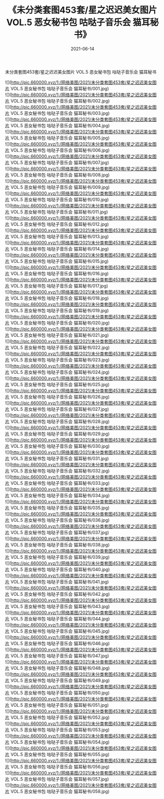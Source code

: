 ﻿---
layout: post
title:  《未分类套图453套/星之迟迟美女图片 VOL.5 恶女秘书包 咕哒子音乐会 猫耳秘书》
date:   2021-06-14
img: http://pic.660000.xyz/1:/网络美图/2021/未分类套图453套/星之迟迟美女图片 VOL.5 恶女秘书包 咕哒子音乐会 猫耳秘书/000.jpg
categories: [美女, 清纯, 唯美]
---

未分类套图453套/星之迟迟美女图片 VOL.5 恶女秘书包 咕哒子音乐会 猫耳秘书

 ![](http://pic.660000.xyz/1:/网络美图/2021/未分类套图453套/星之迟迟美女图片 VOL.5 恶女秘书包 咕哒子音乐会 猫耳秘书/001.jpg) <br>![](http://pic.660000.xyz/1:/网络美图/2021/未分类套图453套/星之迟迟美女图片 VOL.5 恶女秘书包 咕哒子音乐会 猫耳秘书/002.jpg) <br>![](http://pic.660000.xyz/1:/网络美图/2021/未分类套图453套/星之迟迟美女图片 VOL.5 恶女秘书包 咕哒子音乐会 猫耳秘书/003.jpg) <br>![](http://pic.660000.xyz/1:/网络美图/2021/未分类套图453套/星之迟迟美女图片 VOL.5 恶女秘书包 咕哒子音乐会 猫耳秘书/004.jpg) <br>![](http://pic.660000.xyz/1:/网络美图/2021/未分类套图453套/星之迟迟美女图片 VOL.5 恶女秘书包 咕哒子音乐会 猫耳秘书/005.jpg) <br>![](http://pic.660000.xyz/1:/网络美图/2021/未分类套图453套/星之迟迟美女图片 VOL.5 恶女秘书包 咕哒子音乐会 猫耳秘书/006.jpg) <br>![](http://pic.660000.xyz/1:/网络美图/2021/未分类套图453套/星之迟迟美女图片 VOL.5 恶女秘书包 咕哒子音乐会 猫耳秘书/007.jpg) <br>![](http://pic.660000.xyz/1:/网络美图/2021/未分类套图453套/星之迟迟美女图片 VOL.5 恶女秘书包 咕哒子音乐会 猫耳秘书/008.jpg) <br>![](http://pic.660000.xyz/1:/网络美图/2021/未分类套图453套/星之迟迟美女图片 VOL.5 恶女秘书包 咕哒子音乐会 猫耳秘书/009.jpg) <br>![](http://pic.660000.xyz/1:/网络美图/2021/未分类套图453套/星之迟迟美女图片 VOL.5 恶女秘书包 咕哒子音乐会 猫耳秘书/010.jpg) <br>![](http://pic.660000.xyz/1:/网络美图/2021/未分类套图453套/星之迟迟美女图片 VOL.5 恶女秘书包 咕哒子音乐会 猫耳秘书/011.jpg) <br>![](http://pic.660000.xyz/1:/网络美图/2021/未分类套图453套/星之迟迟美女图片 VOL.5 恶女秘书包 咕哒子音乐会 猫耳秘书/012.jpg) <br>![](http://pic.660000.xyz/1:/网络美图/2021/未分类套图453套/星之迟迟美女图片 VOL.5 恶女秘书包 咕哒子音乐会 猫耳秘书/013.jpg) <br>![](http://pic.660000.xyz/1:/网络美图/2021/未分类套图453套/星之迟迟美女图片 VOL.5 恶女秘书包 咕哒子音乐会 猫耳秘书/014.jpg) <br>![](http://pic.660000.xyz/1:/网络美图/2021/未分类套图453套/星之迟迟美女图片 VOL.5 恶女秘书包 咕哒子音乐会 猫耳秘书/015.jpg) <br>![](http://pic.660000.xyz/1:/网络美图/2021/未分类套图453套/星之迟迟美女图片 VOL.5 恶女秘书包 咕哒子音乐会 猫耳秘书/016.jpg) <br>![](http://pic.660000.xyz/1:/网络美图/2021/未分类套图453套/星之迟迟美女图片 VOL.5 恶女秘书包 咕哒子音乐会 猫耳秘书/017.jpg) <br>![](http://pic.660000.xyz/1:/网络美图/2021/未分类套图453套/星之迟迟美女图片 VOL.5 恶女秘书包 咕哒子音乐会 猫耳秘书/018.jpg) <br>![](http://pic.660000.xyz/1:/网络美图/2021/未分类套图453套/星之迟迟美女图片 VOL.5 恶女秘书包 咕哒子音乐会 猫耳秘书/019.jpg) <br>![](http://pic.660000.xyz/1:/网络美图/2021/未分类套图453套/星之迟迟美女图片 VOL.5 恶女秘书包 咕哒子音乐会 猫耳秘书/020.jpg) <br>![](http://pic.660000.xyz/1:/网络美图/2021/未分类套图453套/星之迟迟美女图片 VOL.5 恶女秘书包 咕哒子音乐会 猫耳秘书/021.jpg) <br>![](http://pic.660000.xyz/1:/网络美图/2021/未分类套图453套/星之迟迟美女图片 VOL.5 恶女秘书包 咕哒子音乐会 猫耳秘书/022.jpg) <br>![](http://pic.660000.xyz/1:/网络美图/2021/未分类套图453套/星之迟迟美女图片 VOL.5 恶女秘书包 咕哒子音乐会 猫耳秘书/023.jpg) <br>![](http://pic.660000.xyz/1:/网络美图/2021/未分类套图453套/星之迟迟美女图片 VOL.5 恶女秘书包 咕哒子音乐会 猫耳秘书/024.jpg) <br>![](http://pic.660000.xyz/1:/网络美图/2021/未分类套图453套/星之迟迟美女图片 VOL.5 恶女秘书包 咕哒子音乐会 猫耳秘书/025.jpg) <br>![](http://pic.660000.xyz/1:/网络美图/2021/未分类套图453套/星之迟迟美女图片 VOL.5 恶女秘书包 咕哒子音乐会 猫耳秘书/026.jpg) <br>![](http://pic.660000.xyz/1:/网络美图/2021/未分类套图453套/星之迟迟美女图片 VOL.5 恶女秘书包 咕哒子音乐会 猫耳秘书/027.jpg) <br>![](http://pic.660000.xyz/1:/网络美图/2021/未分类套图453套/星之迟迟美女图片 VOL.5 恶女秘书包 咕哒子音乐会 猫耳秘书/028.jpg) <br>![](http://pic.660000.xyz/1:/网络美图/2021/未分类套图453套/星之迟迟美女图片 VOL.5 恶女秘书包 咕哒子音乐会 猫耳秘书/029.jpg) <br>![](http://pic.660000.xyz/1:/网络美图/2021/未分类套图453套/星之迟迟美女图片 VOL.5 恶女秘书包 咕哒子音乐会 猫耳秘书/030.jpg) <br>![](http://pic.660000.xyz/1:/网络美图/2021/未分类套图453套/星之迟迟美女图片 VOL.5 恶女秘书包 咕哒子音乐会 猫耳秘书/031.jpg) <br>![](http://pic.660000.xyz/1:/网络美图/2021/未分类套图453套/星之迟迟美女图片 VOL.5 恶女秘书包 咕哒子音乐会 猫耳秘书/032.jpg) <br>![](http://pic.660000.xyz/1:/网络美图/2021/未分类套图453套/星之迟迟美女图片 VOL.5 恶女秘书包 咕哒子音乐会 猫耳秘书/033.jpg) <br>![](http://pic.660000.xyz/1:/网络美图/2021/未分类套图453套/星之迟迟美女图片 VOL.5 恶女秘书包 咕哒子音乐会 猫耳秘书/034.jpg) <br>![](http://pic.660000.xyz/1:/网络美图/2021/未分类套图453套/星之迟迟美女图片 VOL.5 恶女秘书包 咕哒子音乐会 猫耳秘书/035.jpg) <br>![](http://pic.660000.xyz/1:/网络美图/2021/未分类套图453套/星之迟迟美女图片 VOL.5 恶女秘书包 咕哒子音乐会 猫耳秘书/036.jpg) <br>![](http://pic.660000.xyz/1:/网络美图/2021/未分类套图453套/星之迟迟美女图片 VOL.5 恶女秘书包 咕哒子音乐会 猫耳秘书/037.jpg) <br>![](http://pic.660000.xyz/1:/网络美图/2021/未分类套图453套/星之迟迟美女图片 VOL.5 恶女秘书包 咕哒子音乐会 猫耳秘书/038.jpg) <br>![](http://pic.660000.xyz/1:/网络美图/2021/未分类套图453套/星之迟迟美女图片 VOL.5 恶女秘书包 咕哒子音乐会 猫耳秘书/039.jpg) <br>![](http://pic.660000.xyz/1:/网络美图/2021/未分类套图453套/星之迟迟美女图片 VOL.5 恶女秘书包 咕哒子音乐会 猫耳秘书/040.jpg) <br>![](http://pic.660000.xyz/1:/网络美图/2021/未分类套图453套/星之迟迟美女图片 VOL.5 恶女秘书包 咕哒子音乐会 猫耳秘书/041.jpg) <br>![](http://pic.660000.xyz/1:/网络美图/2021/未分类套图453套/星之迟迟美女图片 VOL.5 恶女秘书包 咕哒子音乐会 猫耳秘书/042.jpg) <br>![](http://pic.660000.xyz/1:/网络美图/2021/未分类套图453套/星之迟迟美女图片 VOL.5 恶女秘书包 咕哒子音乐会 猫耳秘书/043.jpg) <br>![](http://pic.660000.xyz/1:/网络美图/2021/未分类套图453套/星之迟迟美女图片 VOL.5 恶女秘书包 咕哒子音乐会 猫耳秘书/044.jpg) <br>![](http://pic.660000.xyz/1:/网络美图/2021/未分类套图453套/星之迟迟美女图片 VOL.5 恶女秘书包 咕哒子音乐会 猫耳秘书/045.jpg) <br>![](http://pic.660000.xyz/1:/网络美图/2021/未分类套图453套/星之迟迟美女图片 VOL.5 恶女秘书包 咕哒子音乐会 猫耳秘书/046.jpg) <br>![](http://pic.660000.xyz/1:/网络美图/2021/未分类套图453套/星之迟迟美女图片 VOL.5 恶女秘书包 咕哒子音乐会 猫耳秘书/047.jpg) <br>![](http://pic.660000.xyz/1:/网络美图/2021/未分类套图453套/星之迟迟美女图片 VOL.5 恶女秘书包 咕哒子音乐会 猫耳秘书/048.jpg) <br>![](http://pic.660000.xyz/1:/网络美图/2021/未分类套图453套/星之迟迟美女图片 VOL.5 恶女秘书包 咕哒子音乐会 猫耳秘书/049.jpg) <br>![](http://pic.660000.xyz/1:/网络美图/2021/未分类套图453套/星之迟迟美女图片 VOL.5 恶女秘书包 咕哒子音乐会 猫耳秘书/050.jpg) <br>![](http://pic.660000.xyz/1:/网络美图/2021/未分类套图453套/星之迟迟美女图片 VOL.5 恶女秘书包 咕哒子音乐会 猫耳秘书/051.jpg) <br>![](http://pic.660000.xyz/1:/网络美图/2021/未分类套图453套/星之迟迟美女图片 VOL.5 恶女秘书包 咕哒子音乐会 猫耳秘书/052.jpg) <br>![](http://pic.660000.xyz/1:/网络美图/2021/未分类套图453套/星之迟迟美女图片 VOL.5 恶女秘书包 咕哒子音乐会 猫耳秘书/053.jpg) <br>![](http://pic.660000.xyz/1:/网络美图/2021/未分类套图453套/星之迟迟美女图片 VOL.5 恶女秘书包 咕哒子音乐会 猫耳秘书/054.jpg) <br>![](http://pic.660000.xyz/1:/网络美图/2021/未分类套图453套/星之迟迟美女图片 VOL.5 恶女秘书包 咕哒子音乐会 猫耳秘书/055.jpg) <br>![](http://pic.660000.xyz/1:/网络美图/2021/未分类套图453套/星之迟迟美女图片 VOL.5 恶女秘书包 咕哒子音乐会 猫耳秘书/056.jpg) <br>![](http://pic.660000.xyz/1:/网络美图/2021/未分类套图453套/星之迟迟美女图片 VOL.5 恶女秘书包 咕哒子音乐会 猫耳秘书/057.jpg) <br>![](http://pic.660000.xyz/1:/网络美图/2021/未分类套图453套/星之迟迟美女图片 VOL.5 恶女秘书包 咕哒子音乐会 猫耳秘书/058.jpg) <br>